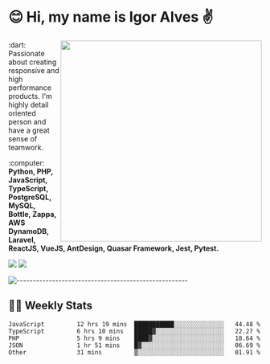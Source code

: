 # :blush: Hi, my name is Igor Alves :v:

<img src="https://github-readme-stats.vercel.app/api?username=iguit0&show_icons=true&include_all_commits=true&count_private=true&theme=dark" min-width="400px" max-width="400px" width="400px" align="right" />

<p align="left"> 
  :dart: Passionate about creating responsive and high performance products.
  I'm highly detail oriented person and have a great sense of teamwork.
</p>

<p align="left">
  :computer: <strong>Python, PHP, JavaScript, TypeScript, PostgreSQL, MySQL, Bottle, Zappa, AWS DynamoDB, Laravel, ReactJS, VueJS, AntDesign, Quasar Framework, Jest, Pytest.</strong>
</p>

<p align="left">
  <a href="https://www.linkedin.com/in/igor-lucio-alves" target="_blank" rel="noopener noreferrer" alt="LinkedIn">
  <img src="https://img.shields.io/badge/LinkedIn-0077B5?style=for-the-badge&logo=linkedin&logoColor=white" /></a>

  <a href="https://t.me/iguit0" target="_blank" rel="noopener noreferrer" alt="Telegram">
  <img src="https://img.shields.io/badge/Telegram-2CA5E0?style=for-the-badge&logo=telegram&logoColor=white" /></a>
</p>

![-----------------------------------------------------](https://raw.githubusercontent.com/andreasbm/readme/master/assets/lines/aqua.png)

## :man_technologist: Weekly Stats
<!--START_SECTION:waka-->

```text
JavaScript         12 hrs 19 mins  ███████████░░░░░░░░░░░░░░   44.48 %
TypeScript         6 hrs 10 mins   █████▓░░░░░░░░░░░░░░░░░░░   22.27 %
PHP                5 hrs 9 mins    ████▓░░░░░░░░░░░░░░░░░░░░   18.64 %
JSON               1 hr 51 mins    █▓░░░░░░░░░░░░░░░░░░░░░░░   06.69 %
Other              31 mins         ▒░░░░░░░░░░░░░░░░░░░░░░░░   01.91 %
```

<!--END_SECTION:waka-->
